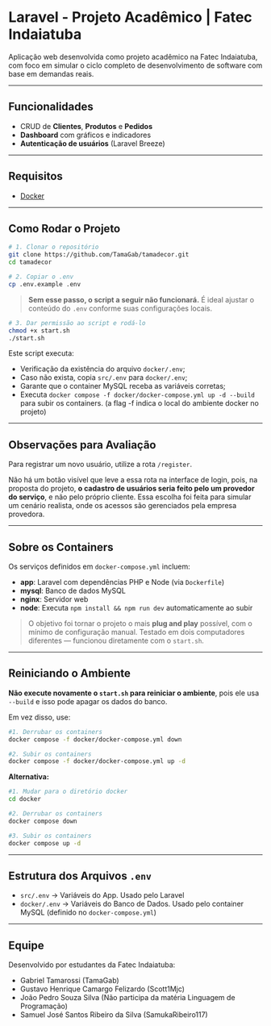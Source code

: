 
# Laravel - Projeto Acadêmico | Fatec Indaiatuba

Aplicação web desenvolvida como projeto acadêmico na Fatec Indaiatuba, com foco em simular o ciclo completo de desenvolvimento de software com base em demandas reais.

---

## Funcionalidades

- CRUD de **Clientes**, **Produtos** e **Pedidos**
- **Dashboard** com gráficos e indicadores
- **Autenticação de usuários** (Laravel Breeze)

---

## Requisitos

- [Docker](https://www.docker.com/)

---

## Como Rodar o Projeto

```bash
# 1. Clonar o repositório
git clone https://github.com/TamaGab/tamadecor.git
cd tamadecor
````

```bash
# 2. Copiar o .env
cp .env.example .env
````

> **Sem esse passo, o script a seguir não funcionará.**
> É ideal ajustar o conteúdo do `.env` conforme suas configurações locais.

```bash
# 3. Dar permissão ao script e rodá-lo
chmod +x start.sh
./start.sh
```

Este script executa:

* Verificação da existência do arquivo `docker/.env`;
* Caso não exista, copia `src/.env` para `docker/.env`;
* Garante que o container MySQL receba as variáveis corretas;
* Executa `docker compose -f docker/docker-compose.yml up -d --build` para subir os containers. (a flag -f indica o local do ambiente docker no projeto)

---

## Observações para Avaliação

Para registrar um novo usuário, utilize a rota `/register`.

Não há um botão visível que leve a essa rota na interface de login, pois, na proposta do projeto, **o cadastro de usuários seria feito pelo um provedor do serviço**, e não pelo próprio cliente.
Essa escolha foi feita para simular um cenário realista, onde os acessos são gerenciados pela empresa provedora.

---

## Sobre os Containers

Os serviços definidos em `docker-compose.yml` incluem:

* **app**: Laravel com dependências PHP e Node (via `Dockerfile`)
* **mysql**: Banco de dados MySQL
* **nginx**: Servidor web
* **node**: Executa `npm install && npm run dev` automaticamente ao subir

> O objetivo foi tornar o projeto o mais **plug and play** possível, com o mínimo de configuração manual.
> Testado em dois computadores diferentes — funcionou diretamente com o `start.sh`.

---

## Reiniciando o Ambiente

**Não execute novamente o `start.sh` para reiniciar o ambiente**, pois ele usa `--build` e isso pode apagar os dados do banco.

Em vez disso, use:

```bash
#1. Derrubar os containers
docker compose -f docker/docker-compose.yml down

#2. Subir os containers
docker compose -f docker/docker-compose.yml up -d
```

**Alternativa:**

```bash
#1. Mudar para o diretório docker
cd docker

#2. Derrubar os containers
docker compose down

#3. Subir os containers
docker compose up -d
```

---

## Estrutura dos Arquivos `.env`

* `src/.env` → Variáveis do App. Usado pelo Laravel
* `docker/.env` → Variáveis do Banco de Dados. Usado pelo container MySQL (definido no `docker-compose.yml`)

---

## Equipe

Desenvolvido por estudantes da Fatec Indaiatuba:

* Gabriel Tamarossi (TamaGab)
* Gustavo Henrique Camargo Felizardo (Scott1Mjc)
* João Pedro Souza Silva (Não participa da matéria Linguagem de Programação)
* Samuel José Santos Ribeiro da Silva (SamukaRibeiro117)


